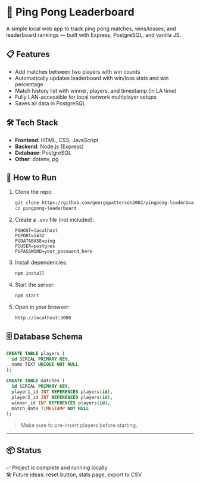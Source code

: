 # 🏓 Ping Pong Leaderboard

A simple local web app to track ping pong matches, wins/losses, and leaderboard rankings — built with Express, PostgreSQL, and vanilla JS.

## 📋 Features

- Add matches between two players with win counts
- Automatically updates leaderboard with win/loss stats and win percentage
- Match history list with winner, players, and timestamp (in LA time)
- Fully LAN-accessible for local network multiplayer setups
- Saves all data in PostgreSQL

## 🛠️ Tech Stack

- **Frontend**: HTML, CSS, JavaScript
- **Backend**: Node.js (Express)
- **Database**: PostgreSQL
- **Other**: dotenv, pg

## 🚀 How to Run

1. Clone the repo:
   ```bash
   git clone https://github.com/georgepatterson2002/pingpong-leaderboard.git
   cd pingpong-leaderboard
   ```

2. Create a `.env` file (not included):
   ```env
   PGHOST=localhost
   PGPORT=5432
   PGDATABASE=ping
   PGUSER=postgres
   PGPASSWORD=your_password_here
   ```

3. Install dependencies:
   ```bash
   npm install
   ```

4. Start the server:
   ```bash
   npm start
   ```

5. Open in your browser:
   ```
   http://localhost:3000
   ```

## 🗄️ Database Schema

```sql
CREATE TABLE players (
  id SERIAL PRIMARY KEY,
  name TEXT UNIQUE NOT NULL
);

CREATE TABLE matches (
  id SERIAL PRIMARY KEY,
  player1_id INT REFERENCES players(id),
  player2_id INT REFERENCES players(id),
  winner_id INT REFERENCES players(id),
  match_date TIMESTAMP NOT NULL
);
```

> Make sure to pre-insert players before starting.

---

## 📦 Status

✅ Project is complete and running locally  
🛠️ Future ideas: reset button, stats page, export to CSV
